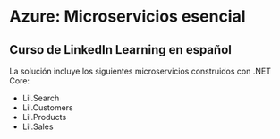 # Azure: Microservicios esencial
## Curso de LinkedIn Learning en español

La solución incluye los siguientes microservicios construidos con .NET Core:
- Lil.Search
- Lil.Customers
- Lil.Products
- Lil.Sales

